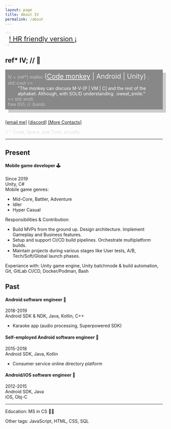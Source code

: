 ```yaml
---
layout: page
title: About IV
permalink: /about
---
```


<div style="font-size:8pt; color:#CCC">
&lt;!--
    <div style="font-size:16pt; padding-left:12px;">
        <a href="#present">! HR friendly version ¡</a>
    </div>
--&gt;
</div>

## ref\* IV; // :space_invader:

<div style="background-color:#888; color:#CCC; box-shadow:10px 10px; padding: 8px; margin-bottom:32px;">
    IV = (ref*) malloc
        <div style="display: inline; font-size:16pt; color:#EEE">
            (<a style="color:#FFF" href="#code-space-time">Code monkey</a> | Android | Unity)
        </div>;
    <br/>
    std::cout <<
        <div style="padding-left:32px; color: #FFF">
            "The monkey can discuss M-V-[P | VM | C] and the rest of the alphabet. Although, with SOLID understanding. :sweat_smile:"
        </div>
    << std::endl;
    <br/>
    free (IV); // :bomb:
</div>

[[email me]](mailto:iv.conduct@gmail.com)
[[discord]]()
[[More Contacts]](/contacts)

<a name="code-space-time" />
<div style="color:#DDD">
// ^ Code, Space, and Time, actually.
</div>

---
## Present
#### Mobile game developer :joystick:
Since 2019 <br/>
Unity, C# <br/>
Mobile game genres:
- Mid-Core, Battler, Adventure
- Idler
- Hyper Casual

Responsibilities & Contribution:
- Build MVPs from the ground up. Design architecture. Implement Gameplay and Business features.
- Setup and support CI/CD build pipelines. Orchestrate multiplatform builds.
- Maintain projects during various stages like User tests, A/B, Tech/Soft/Global launch phases.

Experiance with: Unity game engine, Unity batchmode & build automation, Git, GitLab CI/CD, Docker/Podman, Bash

## Past
#### Android software engineer :iphone:
2018-2019 <br/>
Android SDK & NDK, Java, Kotlin, C++
- Karaoke app (audio processing, Superpowered SDK)

#### Self-employed Android software engineer :iphone:
2015-2018 <br/>
Android SDK, Java, Kotlin
- Consumer service online directory platform

#### Android/iOS software engineer :iphone:
2012-2015 <br/>
Android SDK, Java <br/>
iOS, Obj-C

---
Education: MS in CS :man_student:

Other tags: JavaScript, HTML, CSS, SQL
